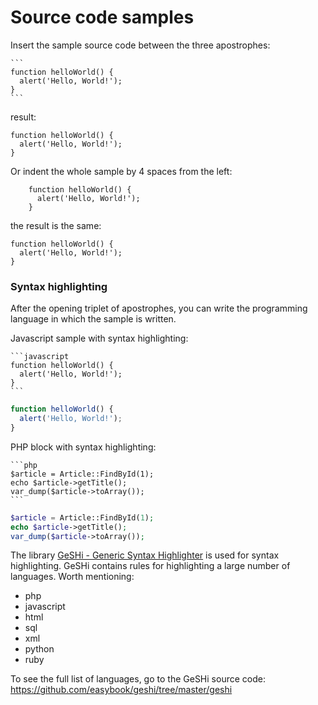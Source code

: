 Source code samples
===================

Insert the sample source code between the three apostrophes:

    ```
    function helloWorld() {
      alert('Hello, World!');
    }
    ```
result: 

```
function helloWorld() {
  alert('Hello, World!');
}
```

Or indent the whole sample by 4 spaces from the left:


        function helloWorld() {
          alert('Hello, World!');
        }

the result is the same:

    function helloWorld() {
      alert('Hello, World!');
    }

### Syntax highlighting

After the opening triplet of apostrophes, you can write the programming language in which the sample is written.

Javascript sample with syntax highlighting:

    ```javascript
    function helloWorld() {
      alert('Hello, World!');
    }
    ```

```javascript
function helloWorld() {
  alert('Hello, World!');
}
```

PHP block with syntax highlighting:

    ```php
    $article = Article::FindById(1);
    echo $article->getTitle();
    var_dump($article->toArray());
    ```

```php
$article = Article::FindById(1);
echo $article->getTitle();
var_dump($article->toArray());
```

The library [GeSHi - Generic Syntax Highlighter](http://sourceforge.net/projects/geshi/) is used for syntax highlighting. GeSHi contains rules for highlighting a large number of languages. Worth mentioning:

- php
- javascript
- html
- sql
- xml
- python
- ruby

To see the full list of languages, go to the GeSHi source code: https://github.com/easybook/geshi/tree/master/geshi
